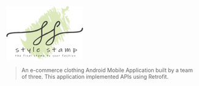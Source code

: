 

<img src="https://github.com/RohiniLawrence/StyleStamp/blob/master/app/src/main/res/drawable-xxhdpi/fulllogo.png" width="200"> 

> An e-commerce clothing Android Mobile Application built by a team of three. This application implemented APIs using Retrofit. 
